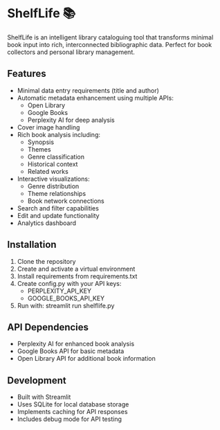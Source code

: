 # ShelfLife 📚

ShelfLife is an intelligent library cataloguing tool that transforms minimal book input into rich, interconnected bibliographic data. Perfect for book collectors and personal library management.

## Features

- Minimal data entry requirements (title and author)
- Automatic metadata enhancement using multiple APIs:
  - Open Library
  - Google Books
  - Perplexity AI for deep analysis
- Cover image handling
- Rich book analysis including:
  - Synopsis
  - Themes
  - Genre classification
  - Historical context
  - Related works
- Interactive visualizations:
  - Genre distribution
  - Theme relationships
  - Book network connections
- Search and filter capabilities
- Edit and update functionality
- Analytics dashboard

## Installation

1. Clone the repository
2. Create and activate a virtual environment
3. Install requirements from requirements.txt
4. Create config.py with your API keys:
   - PERPLEXITY_API_KEY
   - GOOGLE_BOOKS_API_KEY
5. Run with: streamlit run shelflife.py

## API Dependencies

- Perplexity AI for enhanced book analysis
- Google Books API for basic metadata
- Open Library API for additional book information

## Development

- Built with Streamlit
- Uses SQLite for local database storage
- Implements caching for API responses
- Includes debug mode for API testing

